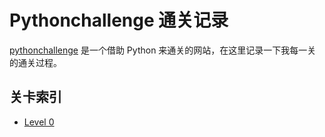# Pythonchallenge 通关记录

[pythonchallenge](http://www.pythonchallenge.com/) 是一个借助 Python 来通关的网站，在这里记录一下我每一关的通关过程。

## 关卡索引

* [Level 0](https://github.com/HankChow/pythonchallenge/tree/master/Level0)
